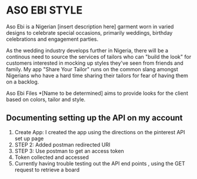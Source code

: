 # ASO EBI STYLE
Aso Ebi is a Nigerian [insert description here] garment worn in varied designs to celebrate special occasions, primarily weddings, birthday celebrations and engagement parties. 

As the wedding industry develops further in Nigeria, there will be a continous need to source the services of tailors who can "build the look" for customers interested in mocking up styles they've seen from friends and family. My app "Share Your Tailor" runs on the common slang amongst Nigerians who have a hard time sharing their tailors for fear of having them on a backlog. 

Aso Ebi Files *[Name to be determined] aims to provide looks for the client based on colors, tailor and style.  

## Documenting setting up the API on my account
<ol>
  <li> Create App: I created the app using the directions on the pinterest API set up page</li>
  <li> STEP 2: Added postman redirected URI</li>
  <li> STEP 3: Use postman to get an access token </li>
  <li> Token collected and accessed</li>
  <li> Currently having trouble testing out the API end points , using the GET request to retrieve a board </li>
